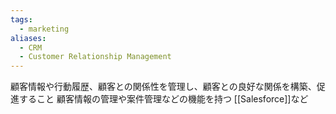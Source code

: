```yaml
---
tags:
  - marketing
aliases:
  - CRM
  - Customer Relationship Management
---
```

顧客情報や行動履歴、顧客との関係性を管理し、顧客との良好な関係を構築、促進すること
顧客情報の管理や案件管理などの機能を持つ
[[Salesforce]]など